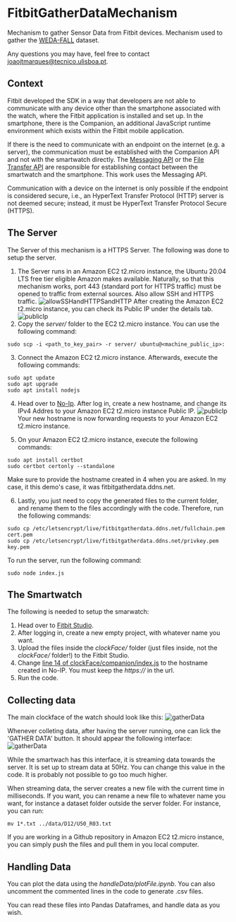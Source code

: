 # FitbitGatherDataMechanism

Mechanism to gather Sensor Data from Fitbit devices. Mechanism used to gather the [WEDA-FALL](https://github.com/joaojtmarques/WEDA-FALL) dataset.

Any questions you may have, feel free to contact joaojtmarques@tecnico.ulisboa.pt.

## Context

Fitbit developed the SDK in a way that developers are not able to communicate with any device other than the smartphone associated with the watch, where the Fitbit application is installed and set up. In the smartphone, there is the Companion, an additional JavaScript runtime environment which exists within the Fitbit mobile application.

If there is the need to communicate with an endpoint on the internet (e.g. a server), the communication must be established with the Companion API and not with the smartwatch directly. The [Messaging API](https://dev.fitbit.com/build/guides/communications/messaging/) or the [File Transfer API](https://dev.fitbit.com/build/guides/communications/file-transfer/) are responsible for establishing contact between the smartwatch and the smartphone. This work uses the Messaging API.

Communication with a device on the internet is only possible if the endpoint is considered secure, i.e., an HyperText Transfer Protocol (HTTP) server is not deemed secure; instead, it must be HyperText Transfer Protocol Secure (HTTPS).

## The Server

The Server of this mechanism is a HTTPS Server. The following was done to setup the server.

1. The Server runs in an Amazon EC2 t2.micro instance, the Ubuntu 20.04 LTS free
tier eligible Amazon makes available. Naturally, so that this mechanism works, port 443 (standard port for HTTPS traffic) must be opened to traffic from external sources. Also allow SSH and HTTPS traffic.
![allowSSHandHTTPSandHTTP](images/allowSSHandHTTPSandHTTP.png)
After creating the Amazon EC2 t2.micro instance, you can check its Public IP under the details tab.
![publicIp](images/EC2_PublicIP.png)
2. Copy the *server/* folder to the EC2 t2.micro instance. You can use the following command:
```
sudo scp -i <path_to_key_pair> -r server/ ubuntu@<machine_public_ip>:
```
3. Connect the Amazon EC2 t2.micro instance. Afterwards, execute the following commands:
```
sudo apt update
sudo apt upgrade
sudo apt install nodejs
```
4. Head over to [No-Ip](https://www.noip.com/). After log in, create a new hostname, and change its IPv4 Addres to your Amazon EC2 t2.micro instance Public IP.
![publicIp](images/noIPHostname.png)
Your new hostname is now forwarding requests to your Amazon EC2 t2.micro instance.

5. On your Amazon EC2 t2.micro instance, execute the following commands:

```
sudo apt install certbot
sudo certbot certonly --standalone
```
Make sure to provide the hostname created in 4 when you are asked. In my case, it this demo's case, it was fitbitgatherdata.ddns.net.

6. Lastly, you just need to copy the generated files to the current folder, and rename them to the files accordingly with the code. Therefore, run the following commands:
```
sudo cp /etc/letsencrypt/live/fitbitgatherdata.ddns.net/fullchain.pem cert.pem
sudo cp /etc/letsencrypt/live/fitbitgatherdata.ddns.net/privkey.pem key.pem
```


To run the server, run the following command:

```
sudo node index.js
```


## The Smartwatch

The following is needed to setup the smarwatch:

1. Head over to [Fitbit Studio](https://studio.fitbit.com/).
2. After logging in, create a new empty project, with whatever name you want.
3. Upload the files inside the *clockFace/* folder (just files inside, not the *clockFace/* folder!) to the Fitbit Studio.
4. Change [line 14 of clockFace/companion/index.js](https://github.com/joaojtmarques/FitbitGatherDataMechanism/blob/main/clockFace/companion/index.js#L14) to the hostname created in No-IP. You must keep the *https://* in the url.
5. Run the code.



## Collecting data

The main clockface of the watch should look like this: ![gatherData](images/gatherData.png)

Whenever colleting data, after having the server running, one can lick the 'GATHER DATA' button. It should appear the following interface:
![gatherData](images/gatherData.png)

While the smartwach has this interface, it is streaming data towards the server. It is set up to stream data at 50Hz. You can change this value in the code. It is probably not possible to go too much higher.

When streaming data, the server creates a new file with the current time in milliseconds. If you want, you can rename a new file to whatever name you want, for instance a dataset folder outside the server folder. For instance, you can run:

```
mv 1*.txt ../data/D12/U50_R03.txt
```

If you are working in a Github repository in Amazon EC2 t2.micro instance, you can simply push the files and pull them in you local computer.


## Handling Data

You can plot the data using the *handleData/plotFile.ipynb*. You can also uncomment the commented lines in the code to generate .csv files.

You can read these files into Pandas Dataframes, and handle data as you wish.